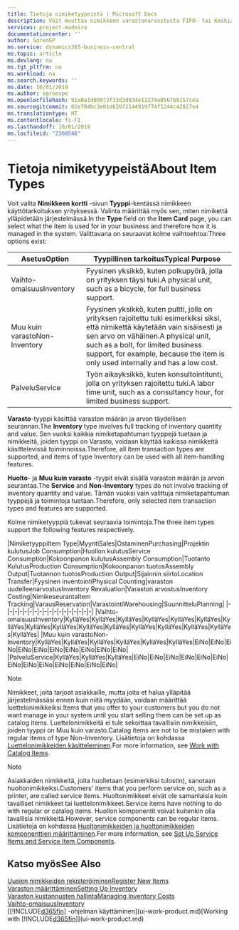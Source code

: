 ```yaml
---
title: Tietoja nimiketyypeistä | Microsoft Docs
description: Voit muuttaa nimikkeen varastonarvostusta FIFO- tai Keskiarvo-arvostusmenetelmällä, esimerkiksi silloin, kun nimikkeen kustannusten muutoksen syynä on jokin muu kuin tapahtuma.
services: project-madeira
documentationcenter: ''
author: SorenGP
ms.service: dynamics365-business-central
ms.topic: article
ms.devlang: na
ms.tgt_pltfrm: na
ms.workload: na
ms.search.keywords: ''
ms.date: 10/01/2019
ms.author: sgroespe
ms.openlocfilehash: 91a0a1d00972f33d3d934e12274a8567b8157cea
ms.sourcegitcommit: 02e704bc3e01d62072144919774f1244c42827e4
ms.translationtype: HT
ms.contentlocale: fi-FI
ms.lasthandoff: 10/01/2019
ms.locfileid: "2308546"
---
```

# <a name="about-item-types"></a><span data-ttu-id="59002-103">Tietoja nimiketyypeistä</span><span class="sxs-lookup"><span data-stu-id="59002-103">About Item Types</span></span>
<span data-ttu-id="59002-104">Voit valita **Nimikkeen kortti** -sivun **Tyyppi**-kentässä nimikkeen käyttötarkoituksen yrityksessä. Valinta määrittää myös sen, miten nimikettä ylläpidetään järjestelmässä.</span><span class="sxs-lookup"><span data-stu-id="59002-104">In the **Type** field on the **Item Card** page, you can select what the item is used for in your business and therefore how it is managed in the system.</span></span> <span data-ttu-id="59002-105">Valittavana on seuraavat kolme vaihtoehtoa:</span><span class="sxs-lookup"><span data-stu-id="59002-105">Three options exist:</span></span>

|<span data-ttu-id="59002-106">Asetus</span><span class="sxs-lookup"><span data-stu-id="59002-106">Option</span></span>|<span data-ttu-id="59002-107">Tyypillinen tarkoitus</span><span class="sxs-lookup"><span data-stu-id="59002-107">Typical Purpose</span></span>|
|------|-----------|
|<span data-ttu-id="59002-108">Vaihto-omaisuus</span><span class="sxs-lookup"><span data-stu-id="59002-108">Inventory</span></span>|<span data-ttu-id="59002-109">Fyysinen yksikkö, kuten polkupyörä, jolla on yrityksen täysi tuki.</span><span class="sxs-lookup"><span data-stu-id="59002-109">A physical unit, such as a bicycle, for full business support.</span></span>|
|<span data-ttu-id="59002-110">Muu kuin varasto</span><span class="sxs-lookup"><span data-stu-id="59002-110">Non-Inventory</span></span>|<span data-ttu-id="59002-111">Fyysinen yksikkö, kuten pultti, jolla on yrityksen rajoitettu tuki esimerkiksi siksi, että nimikettä käytetään vain sisäisesti ja sen arvo on vähäinen.</span><span class="sxs-lookup"><span data-stu-id="59002-111">A physical unit, such as a bolt, for limited business support, for example, because the item is only used internally and has a low cost.</span></span>|
|<span data-ttu-id="59002-112">Palvelu</span><span class="sxs-lookup"><span data-stu-id="59002-112">Service</span></span>|<span data-ttu-id="59002-113">Työn aikayksikkö, kuten konsultointitunti, jolla on yrityksen rajoitettu tuki.</span><span class="sxs-lookup"><span data-stu-id="59002-113">A labor time unit, such as a consultancy hour, for limited business support.</span></span>|

<span data-ttu-id="59002-114">**Varasto**-tyyppi käsittää varaston määrän ja arvon täydellisen seurannan.</span><span class="sxs-lookup"><span data-stu-id="59002-114">The **Inventory** type involves full tracking of inventory quantity and value.</span></span> <span data-ttu-id="59002-115">Sen vuoksi kaikkia nimiketapahtuman tyyppejä tuetaan ja nimikkeitä, joiden tyyppi on Varasto, voidaan käyttää kaikissa nimikkeitä käsittelevissä toiminnoissa.</span><span class="sxs-lookup"><span data-stu-id="59002-115">Therefore, all item transaction types are supported, and items of type Inventory can be used with all item-handling features.</span></span>

<span data-ttu-id="59002-116">**Huolto**- ja **Muu kuin varasto** -tyypit eivät sisällä varaston määrän ja arvon seurantaa.</span><span class="sxs-lookup"><span data-stu-id="59002-116">The **Service** and **Non-Inventory** types do not involve tracking of inventory quantity and value.</span></span> <span data-ttu-id="59002-117">Tämän vuoksi vain valittuja nimiketapahtuman tyyppejä ja toimintoja tuetaan.</span><span class="sxs-lookup"><span data-stu-id="59002-117">Therefore, only selected item transaction types and features are supported.</span></span>

<span data-ttu-id="59002-118">Kolme nimiketyyppiä tukevat seuraavia toimintoja.</span><span class="sxs-lookup"><span data-stu-id="59002-118">The three item types support the following features respectively.</span></span>

|<span data-ttu-id="59002-119">Nimiketyyppi</span><span class="sxs-lookup"><span data-stu-id="59002-119">Item Type</span></span>|<span data-ttu-id="59002-120">Myynti</span><span class="sxs-lookup"><span data-stu-id="59002-120">Sales</span></span>|<span data-ttu-id="59002-121">Ostaminen</span><span class="sxs-lookup"><span data-stu-id="59002-121">Purchasing</span></span>|<span data-ttu-id="59002-122">Projektin kulutus</span><span class="sxs-lookup"><span data-stu-id="59002-122">Job Consumption</span></span>|<span data-ttu-id="59002-123">Huollon kulutus</span><span class="sxs-lookup"><span data-stu-id="59002-123">Service Consumption</span></span>|<span data-ttu-id="59002-124">Kokoonpanon kulutus</span><span class="sxs-lookup"><span data-stu-id="59002-124">Assembly Consumption</span></span>|<span data-ttu-id="59002-125">Tuotanto Kulutus</span><span class="sxs-lookup"><span data-stu-id="59002-125">Production Consumption</span></span>|<span data-ttu-id="59002-126">Kokoonpanon tuotos</span><span class="sxs-lookup"><span data-stu-id="59002-126">Assembly Output</span></span>|<span data-ttu-id="59002-127">Tuotannon tuotos</span><span class="sxs-lookup"><span data-stu-id="59002-127">Production Output</span></span>|<span data-ttu-id="59002-128">Sijainnin siirto</span><span class="sxs-lookup"><span data-stu-id="59002-128">Location Transfer</span></span>|<span data-ttu-id="59002-129">Fyysinen inventointi</span><span class="sxs-lookup"><span data-stu-id="59002-129">Physical Counting</span></span>|<span data-ttu-id="59002-130">varaston uudelleenarvostus</span><span class="sxs-lookup"><span data-stu-id="59002-130">Inventory Revaluation</span></span>|<span data-ttu-id="59002-131">Varaston arvostus</span><span class="sxs-lookup"><span data-stu-id="59002-131">Inventory Costing</span></span>|<span data-ttu-id="59002-132">Nimikeseuranta</span><span class="sxs-lookup"><span data-stu-id="59002-132">Item Tracking</span></span>|<span data-ttu-id="59002-133">Varaus</span><span class="sxs-lookup"><span data-stu-id="59002-133">Reservation</span></span>|<span data-ttu-id="59002-134">Varastointi</span><span class="sxs-lookup"><span data-stu-id="59002-134">Warehousing</span></span>|<span data-ttu-id="59002-135">Suunnittelu</span><span class="sxs-lookup"><span data-stu-id="59002-135">Planning</span></span>|
|-|-|-|-|-|-|-|-|-|-|-|-|-|-|-|-|-|-|
|<span data-ttu-id="59002-136">Vaihto-omaisuus</span><span class="sxs-lookup"><span data-stu-id="59002-136">Inventory</span></span>|<span data-ttu-id="59002-137">Kyllä</span><span class="sxs-lookup"><span data-stu-id="59002-137">Yes</span></span>|<span data-ttu-id="59002-138">Kyllä</span><span class="sxs-lookup"><span data-stu-id="59002-138">Yes</span></span>|<span data-ttu-id="59002-139">Kyllä</span><span class="sxs-lookup"><span data-stu-id="59002-139">Yes</span></span>|<span data-ttu-id="59002-140">Kyllä</span><span class="sxs-lookup"><span data-stu-id="59002-140">Yes</span></span>|<span data-ttu-id="59002-141">Kyllä</span><span class="sxs-lookup"><span data-stu-id="59002-141">Yes</span></span>|<span data-ttu-id="59002-142">Kyllä</span><span class="sxs-lookup"><span data-stu-id="59002-142">Yes</span></span>|<span data-ttu-id="59002-143">Kyllä</span><span class="sxs-lookup"><span data-stu-id="59002-143">Yes</span></span>|<span data-ttu-id="59002-144">Kyllä</span><span class="sxs-lookup"><span data-stu-id="59002-144">Yes</span></span>|<span data-ttu-id="59002-145">Kyllä</span><span class="sxs-lookup"><span data-stu-id="59002-145">Yes</span></span>|<span data-ttu-id="59002-146">Kyllä</span><span class="sxs-lookup"><span data-stu-id="59002-146">Yes</span></span>|<span data-ttu-id="59002-147">Kyllä</span><span class="sxs-lookup"><span data-stu-id="59002-147">Yes</span></span>|<span data-ttu-id="59002-148">Kyllä</span><span class="sxs-lookup"><span data-stu-id="59002-148">Yes</span></span>|<span data-ttu-id="59002-149">Kyllä</span><span class="sxs-lookup"><span data-stu-id="59002-149">Yes</span></span>|<span data-ttu-id="59002-150">Kyllä</span><span class="sxs-lookup"><span data-stu-id="59002-150">Yes</span></span>|<span data-ttu-id="59002-151">Kyllä</span><span class="sxs-lookup"><span data-stu-id="59002-151">Yes</span></span>|<span data-ttu-id="59002-152">Kyllä</span><span class="sxs-lookup"><span data-stu-id="59002-152">Yes</span></span>|
|<span data-ttu-id="59002-153">Muu kuin varasto</span><span class="sxs-lookup"><span data-stu-id="59002-153">Non-Inventory</span></span>|<span data-ttu-id="59002-154">Kyllä</span><span class="sxs-lookup"><span data-stu-id="59002-154">Yes</span></span>|<span data-ttu-id="59002-155">Kyllä</span><span class="sxs-lookup"><span data-stu-id="59002-155">Yes</span></span>|<span data-ttu-id="59002-156">Kyllä</span><span class="sxs-lookup"><span data-stu-id="59002-156">Yes</span></span>|<span data-ttu-id="59002-157">Kyllä</span><span class="sxs-lookup"><span data-stu-id="59002-157">Yes</span></span>|<span data-ttu-id="59002-158">Kyllä</span><span class="sxs-lookup"><span data-stu-id="59002-158">Yes</span></span>|<span data-ttu-id="59002-159">Kyllä</span><span class="sxs-lookup"><span data-stu-id="59002-159">Yes</span></span>|<span data-ttu-id="59002-160">Ei</span><span class="sxs-lookup"><span data-stu-id="59002-160">No</span></span>|<span data-ttu-id="59002-161">Ei</span><span class="sxs-lookup"><span data-stu-id="59002-161">No</span></span>|<span data-ttu-id="59002-162">Ei</span><span class="sxs-lookup"><span data-stu-id="59002-162">No</span></span>|<span data-ttu-id="59002-163">Ei</span><span class="sxs-lookup"><span data-stu-id="59002-163">No</span></span>|<span data-ttu-id="59002-164">Ei</span><span class="sxs-lookup"><span data-stu-id="59002-164">No</span></span>|<span data-ttu-id="59002-165">Ei</span><span class="sxs-lookup"><span data-stu-id="59002-165">No</span></span>|<span data-ttu-id="59002-166">Ei</span><span class="sxs-lookup"><span data-stu-id="59002-166">No</span></span>|<span data-ttu-id="59002-167">Ei</span><span class="sxs-lookup"><span data-stu-id="59002-167">No</span></span>|<span data-ttu-id="59002-168">Ei</span><span class="sxs-lookup"><span data-stu-id="59002-168">No</span></span>|<span data-ttu-id="59002-169">Ei</span><span class="sxs-lookup"><span data-stu-id="59002-169">No</span></span>|
|<span data-ttu-id="59002-170">Palvelu</span><span class="sxs-lookup"><span data-stu-id="59002-170">Service</span></span>|<span data-ttu-id="59002-171">Kyllä</span><span class="sxs-lookup"><span data-stu-id="59002-171">Yes</span></span>|<span data-ttu-id="59002-172">Kyllä</span><span class="sxs-lookup"><span data-stu-id="59002-172">Yes</span></span>|<span data-ttu-id="59002-173">Kyllä</span><span class="sxs-lookup"><span data-stu-id="59002-173">Yes</span></span>|<span data-ttu-id="59002-174">Ei</span><span class="sxs-lookup"><span data-stu-id="59002-174">No</span></span>|<span data-ttu-id="59002-175">Ei</span><span class="sxs-lookup"><span data-stu-id="59002-175">No</span></span>|<span data-ttu-id="59002-176">Ei</span><span class="sxs-lookup"><span data-stu-id="59002-176">No</span></span>|<span data-ttu-id="59002-177">Ei</span><span class="sxs-lookup"><span data-stu-id="59002-177">No</span></span>|<span data-ttu-id="59002-178">Ei</span><span class="sxs-lookup"><span data-stu-id="59002-178">No</span></span>|<span data-ttu-id="59002-179">Ei</span><span class="sxs-lookup"><span data-stu-id="59002-179">No</span></span>|<span data-ttu-id="59002-180">Ei</span><span class="sxs-lookup"><span data-stu-id="59002-180">No</span></span>|<span data-ttu-id="59002-181">Ei</span><span class="sxs-lookup"><span data-stu-id="59002-181">No</span></span>|<span data-ttu-id="59002-182">Ei</span><span class="sxs-lookup"><span data-stu-id="59002-182">No</span></span>|<span data-ttu-id="59002-183">Ei</span><span class="sxs-lookup"><span data-stu-id="59002-183">No</span></span>|<span data-ttu-id="59002-184">Ei</span><span class="sxs-lookup"><span data-stu-id="59002-184">No</span></span>|<span data-ttu-id="59002-185">Ei</span><span class="sxs-lookup"><span data-stu-id="59002-185">No</span></span>|<span data-ttu-id="59002-186">Ei</span><span class="sxs-lookup"><span data-stu-id="59002-186">No</span></span>|

> [!NOTE]
> <span data-ttu-id="59002-187">Nimikkeet, joita tarjoat asiakkaille, mutta joita et halua ylläpitää järjestelmässäsi ennen kuin niitä myydään, voidaan määrittää luettelonimikkeiksi.</span><span class="sxs-lookup"><span data-stu-id="59002-187">Items that you offer to your customers but you do not want manage in your system until you start selling them can be set up as catalog items.</span></span> <span data-ttu-id="59002-188">Luettelonimikkeitä ei tule sekoittaa tavallisiin nimikkeisiin, joiden tyyppi on Muu kuin varasto.</span><span class="sxs-lookup"><span data-stu-id="59002-188">Catalog items are not to be mistaken with regular items of type Non-Inventory.</span></span> <span data-ttu-id="59002-189">Lisätietoja on kohdassa [Luettelonimikkeiden käsitteleminen](inventory-how-work-nonstock-items.md).</span><span class="sxs-lookup"><span data-stu-id="59002-189">For more information, see [Work with Catalog Items](inventory-how-work-nonstock-items.md).</span></span>

> [!NOTE]
> <span data-ttu-id="59002-190">Asiakkaiden nimikkeitä, joita huolletaan (esimerkiksi tulostin), sanotaan huoltonimikkeiksi.</span><span class="sxs-lookup"><span data-stu-id="59002-190">Customers' items that you perform service on, such as a printer, are called service items.</span></span> <span data-ttu-id="59002-191">Huoltonimikkeet eivät ole samanlaisia kuin tavalliset nimikkeet tai luettelonimikkeet.</span><span class="sxs-lookup"><span data-stu-id="59002-191">Service items have nothing to do with regular or catalog items.</span></span> <span data-ttu-id="59002-192">Huollon komponentit voivat kuitenkin olla tavallisia nimikkeitä.</span><span class="sxs-lookup"><span data-stu-id="59002-192">However, service components can be regular items.</span></span> <span data-ttu-id="59002-193">Lisätietoja on kohdassa [Huoltonimikkeiden ja huoltonimikkeiden komponenttien määrittäminen](service-how-setup-service-items.md).</span><span class="sxs-lookup"><span data-stu-id="59002-193">For more information, see [Set Up Service Items and Service Item Components](service-how-setup-service-items.md).</span></span>

## <a name="see-also"></a><span data-ttu-id="59002-194">Katso myös</span><span class="sxs-lookup"><span data-stu-id="59002-194">See Also</span></span>
[<span data-ttu-id="59002-195">Uusien nimikkeiden rekisteröiminen</span><span class="sxs-lookup"><span data-stu-id="59002-195">Register New Items</span></span>](inventory-how-register-new-items.md)  
[<span data-ttu-id="59002-196">Varaston määrittäminen</span><span class="sxs-lookup"><span data-stu-id="59002-196">Setting Up Inventory</span></span>](inventory-setup-inventory.md)  
[<span data-ttu-id="59002-197">Varaston kustannusten hallinta</span><span class="sxs-lookup"><span data-stu-id="59002-197">Managing Inventory Costs</span></span>](finance-manage-inventory-costs.md)  
[<span data-ttu-id="59002-198">Vaihto-omaisuus</span><span class="sxs-lookup"><span data-stu-id="59002-198">Inventory</span></span>](inventory-manage-inventory.md)  
<span data-ttu-id="59002-199">[[!INCLUDE[d365fin](includes/d365fin_md.md)] -ohjelman käyttäminen](ui-work-product.md)</span><span class="sxs-lookup"><span data-stu-id="59002-199">[Working with [!INCLUDE[d365fin](includes/d365fin_md.md)]](ui-work-product.md)</span></span>

